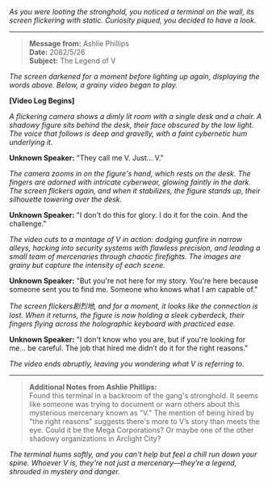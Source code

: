 *As you were looting the stronghold, you noticed a terminal on the wall, its screen flickering with static. Curiosity piqued, you decided to have a look.*

---

> **Message from:** Ashlie Phillips  
> **Date:** 2082/5/26  
> **Subject:** The Legend of V  

*The screen darkened for a moment before lighting up again, displaying the words above. Below, a grainy video began to play.*  

**[Video Log Begins]**  

*A flickering camera shows a dimly lit room with a single desk and a chair. A shadowy figure sits behind the desk, their face obscured by the low light. The voice that follows is deep and gravelly, with a faint cybernetic hum underlying it.*

**Unknown Speaker:** "They call me V. Just... V."  

*The camera zooms in on the figure's hand, which rests on the desk. The fingers are adorned with intricate cyberwear, glowing faintly in the dark. The screen flickers again, and when it stabilizes, the figure stands up, their silhouette towering over the desk.*

**Unknown Speaker:** "I don't do this for glory. I do it for the coin. And the challenge."  

*The video cuts to a montage of V in action: dodging gunfire in narrow alleys, hacking into security systems with flawless precision, and leading a small team of mercenaries through chaotic firefights. The images are grainy but capture the intensity of each scene.*

**Unknown Speaker:** "But you're not here for my story. You're here because someone sent you to find me. Someone who knows what I am capable of."  

*The screen flickers剧烈地, and for a moment, it looks like the connection is lost. When it returns, the figure is now holding a sleek cyberdeck, their fingers flying across the holographic keyboard with practiced ease.*

**Unknown Speaker:** "I don't know who you are, but if you're looking for me... be careful. The job that hired me didn’t do it for the right reasons."  

*The video ends abruptly, leaving you wondering what V is referring to.*  

---

> **Additional Notes from Ashlie Phillips:**  
> Found this terminal in a backroom of the gang's stronghold. It seems like someone was trying to document or warn others about this mysterious mercenary known as "V." The mention of being hired by "the right reasons" suggests there's more to V’s story than meets the eye. Could it be the Mega Corporations? Or maybe one of the other shadowy organizations in Arclight City?  

*The terminal hums softly, and you can't help but feel a chill run down your spine. Whoever V is, they’re not just a mercenary—they’re a legend, shrouded in mystery and danger.*